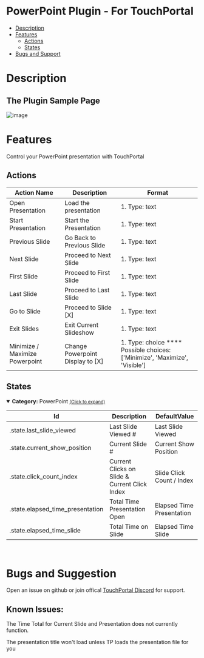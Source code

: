 # PowerPoint Plugin - For TouchPortal
  - [Description](#description) 
  - [Features](#features)
    - [Actions](#actions)
    - [States](#states)
  - [Bugs and Support](#bugs-and-suggestion)

  
# Description
## The Plugin Sample Page
![image](https://user-images.githubusercontent.com/76603653/183006476-25ebc4a0-be66-47ab-a6c6-4f78007220f2.png)


# Features
Control your PowerPoint presentation with TouchPortal

## Actions
|Action Name|Description|Format|
|---|---|---|
| Open Presentation | Load the presentation | 1. Type: text &nbsp;<empty>|
|Start Presentation | Start the Presentation |1.  Type: text &nbsp;<empty>|
|Previous Slide |Go Back to Previous Slide |1.  Type: text &nbsp;<empty>|
|Next Slide|Proceed to Next Slide |1.  Type: text &nbsp;<empty>|
|First Slide |Proceed to First Slide |1.  Type: text &nbsp;<empty>|
|Last Slide |Proceed to Last Slide |1.  Type: text &nbsp;<empty>|
|Go to Slide |Proceed to Slide [X] |1.  Type: text &nbsp;<empty>|
|Exit Slides |Exit Current Slideshow|1.  Type: text &nbsp;<empty>|
|Minimize / Maximize Powerpoint |Change Powerpoint Display to [X]|1.  Type: choice **** Possible choices: ['Minimize', 'Maximize', 'Visible']|



## States
<details open id='gitago.powerpoint.mainstates'><summary><b>Category:</b> PowerPoint <small><ins>(Click to expand)</ins></small></summary>


| Id | Description | DefaultValue | 
| --- | --- | --- |
| .state.last_slide_viewed | Last Slide Viewed # | Last Slide Viewed |  |   
| .state.current_show_position | Current Slide # | Current Show Position |  |   
| .state.click_count_index | Current Clicks on Slide & Current Click Index | Slide Click Count / Index |  |   
| .state.elapsed_time_presentation | Total Time Presentation Open | Elapsed Time Presentation |  |   
| .state.elapsed_time_slide | Total Time on Slide | Elapsed Time Slide |  |   
</details>

<br>

# Bugs and Suggestion
Open an issue on github or join offical [TouchPortal Discord](https://discord.gg/MgxQb8r) for support.

## Known Issues:
The Time Total for Current Slide and Presentation does not currently function.

The presentation title won't load unless TP loads the presentation file for you



